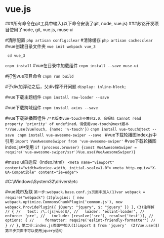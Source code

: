 # vue.js
###所有命令在git工具中输入(以下命令安装了git, node, vue.js)
###苏铭开发项目使用了node, git, vue.js, muse ui

#清除配置
`php artisan config:clear`
#清除缓存
`php artisan cache:clear`
#vue创建目录文件夹
`vue init webpack vue_3`

` cd vue_3`

`cnpm install`
#vue在目录中加载组件
`cnpm install --save muse-ui`

#打包vue项目命令
`cnpm run build`

#子div加浮动之后，父div撑不开问题
`display: inline-block;`

#vue下载主题组件
`cnpm install raw-loader --save`

#vue下载跨域组件
`cnpm install axios --save`

#vue下载轮播图组件
`/*老版本vue-touch不兼容2.0，会报错 Cannot read property 'priority' of undefined，请使用vue-touch@next版本*/Vue.use(VueTouch, {name: 'v-touch'})`
`cnpm install vue-touch@text --save `
`cnpm install vue-awesome-swiper --save `
#vue下载轮播图index.js中引用
`import VueAwesomeSwiper from 'vue-awesome-swiper'`
#vue下载轮播图index.js中使用
`if (process.browser) {const VueAwesomeSwiper = require('vue-awesome-swiper/ssr')Vue.use(VueAwesomeSwiper)}`

#muse ui自适应（index.html）
`<meta name="viewport" content="width=device-width, initial-scale=1.0">`
`<meta http-equiv="X-UA-Compatible" content="ie=edge">`

#C:\Windows\System32\drivers\etc

#vue城市及联
`第一步:webpack.base.conf.js页面中加入(1)var webpack = require("webpack")`
`(2)plugins: [
    new webpack.optimize.CommonsChunkPlugin('common.js'),
    new webpack.ProvidePlugin({
     jQuery: "jquery",
     $: "jquery"
    })
  ],`
  `(3)注释掉
  // {
  //   test: /\.(js|vue)$/,
  //   loader: 'eslint-loader',
  //   enforce: 'pre',
  //   include: [resolve('src'), resolve('test')],
  //   options: {
  //     formatter: require('eslint-friendly-formatter')
  //   }
  // },`
  `第二步:index.js页面中加入(1)import $ from 'jquery'  (2)Vue.use($)`
 `第三步页面中可以使用jquery语句`


